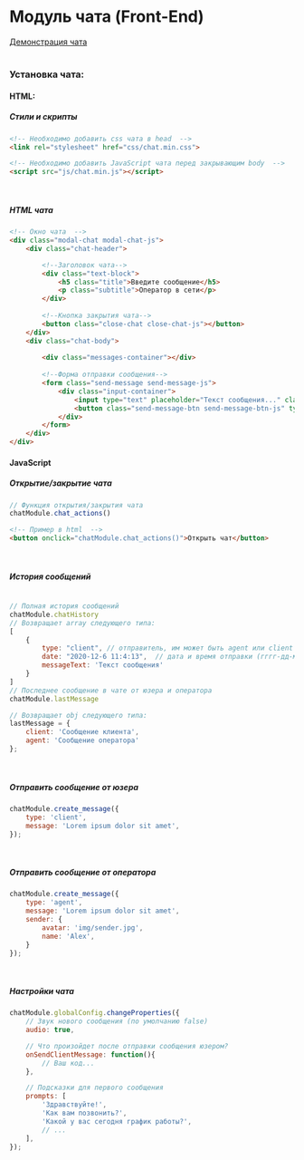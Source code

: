 # Модуль чата (Front-End)

[Демонстрация чата](https://ilya-belik.github.io/chat/dist/ "Демонстрация")
#

### Установка чата:


#### HTML:

##### Стили и скрипты
```html
<!-- Необходимо добавить css чата в head  -->
<link rel="stylesheet" href="css/chat.min.css">

<!-- Необходимо добавить JavaScript чата перед закрывающим body  -->
<script src="js/chat.min.js"></script>
```
<br>

##### HTML чата
```html	
<!-- Окно чата  -->
<div class="modal-chat modal-chat-js">
	<div class="chat-header">

		<!--Заголовок чата-->
		<div class="text-block">
			<h5 class="title">Введите сообщение</h5>
			<p class="subtitle">Оператор в сети</p>
		</div>
		
		<!--Кнопка закрытия чата-->
		<button class="close-chat close-chat-js"></button>
	</div>
	<div class="chat-body">
	
		<div class="messages-container"></div>
		
		<!--Форма отправки сообщения-->
		<form class="send-message send-message-js">
			<div class="input-container">
				<input type="text" placeholder="Текст сообщения..." class="client-massage-text client-massage-text-js">
				<button class="send-message-btn send-message-btn-js" type="button"></button>
			</div>
		</form>
	</div>
</div>
```


#### JavaScript

##### Открытие/закрытие чата
```javascript
// Функция открытия/закрытия чата
chatModule.chat_actions()
```
```html
<!-- Пример в html  -->
<button onclick="chatModule.chat_actions()">Открыть чат</button>
```
<br>


#####  История сообщений

```javascript

// Полная история сообщений
chatModule.chatHistory
// Возвращает array следующего типа:
[
	{
		type: "client", // отправитель, им может быть agent или client
		date: "2020-12-6 11:4:13",  // дата и время отправки (гггг-дд-мм чч:мм:сс) 
		messageText: 'Текст сообщения'
	}
]
// Последнее сообщение в чате от юзера и оператора
chatModule.lastMessage

// Возвращает obj следующего типа: 
lastMessage = {
	client: 'Сообщение клиента',
	agent: 'Сообщение оператора'
};
```

<br>

#####  Отправить сообщение от юзера

```javascript
chatModule.create_message({
	type: 'client',
	message: 'Lorem ipsum dolor sit amet',
});
```

<br>

#####  Отправить сообщение от оператора

```javascript
chatModule.create_message({
	type: 'agent',
	message: 'Lorem ipsum dolor sit amet',
	sender: {
		avatar: 'img/sender.jpg',
		name: 'Alex',
	}
});
```
<br>

##### Настройки чата
```javascript
chatModule.globalConfig.changeРroperties({
	// Звук нового сообщения (по умолчанию false)
	audio: true,

	// Что произойдет после отправки сообщения юзером?
	onSendClientMessage: function(){
		// Ваш код...	
	},

	// Подсказки для первого сообщения
	prompts: [
		'Здравствуйте!',
		'Как вам позвонить?',
		'Какой у вас сегодня график работы?',
		// ...
	],
});
```
